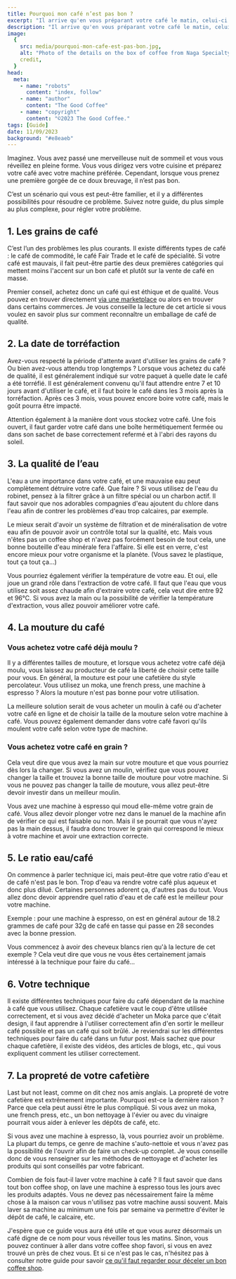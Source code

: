 ```yaml
---
title: Pourquoi mon café n’est pas bon ?
excerpt: "Il arrive qu'en vous préparant votre café le matin, celui-ci ne soit pas bon. Plusieurs raisons peuvent expliquer ce problème, c'est ce que nous explorons dans cet article."
description: "Il arrive qu'en vous préparant votre café le matin, celui-ci ne soit pas bon. Plusieurs raisons peuvent expliquer ce problème, c'est ce que nous explorons dans cet article."
image:
  {
    src: media/pourquoi-mon-cafe-est-pas-bon.jpg,
    alt: "Photo of the details on the box of coffee from Naga Specialty Coffee",
    credit,
  }
head:
  meta:
    - name: "robots"
      content: "index, follow"
    - name: "author"
      content: "The Good Coffee"
    - name: "copyright"
      content: "©2023 The Good Coffee."
tags: [Guide]
date: 11/09/2023
background: "#e8eaeb"
---
```


Imaginez. Vous avez passé une merveilleuse nuit de sommeil et vous vous réveillez en pleine forme. Vous vous dirigez vers votre cuisine et préparez votre café avec votre machine préférée. Cependant, lorsque vous prenez une première gorgée de ce doux breuvage, il n’est pas bon.

C’est un scénario qui vous est peut-être familier, et il y a différentes possibilités pour résoudre ce problème. Suivez notre guide, du plus simple au plus complexe, pour régler votre problème.

## 1. Les grains de café

C’est l’un des problèmes les plus courants. Il existe différents types de café : le café de commodité, le café Fair Trade et le café de spécialité. Si votre café est mauvais, il fait peut-être partie des deux premières catégories qui mettent moins l'accent sur un bon café et plutôt sur la vente de café en masse.

Premier conseil, achetez donc un café qui est éthique et de qualité. Vous pouvez en trouver directement [via une marketplace](https://market.the-good-coffee.com/) ou alors en trouver dans certains commerces. Je vous conseille la lecture de cet article si vous voulez en savoir plus sur comment reconnaître un emballage de café de qualité.

## 2. La date de torréfaction

Avez-vous respecté la période d'attente avant d'utiliser les grains de café ? Ou bien avez-vous attendu trop longtemps ? Lorsque vous achetez du café de qualité, il est généralement indiqué sur votre paquet à quelle date le café a été torréfié. Il est généralement convenu qu'il faut attendre entre 7 et 10 jours avant d'utiliser le café, et il faut boire le café dans les 3 mois après la torréfaction. Après ces 3 mois, vous pouvez encore boire votre café, mais le goût pourra être impacté.

Attention également à la manière dont vous stockez votre café. Une fois ouvert, il faut garder votre café dans une boîte hermétiquement fermée ou dans son sachet de base correctement refermé et à l'abri des rayons du soleil.

## 3. La qualité de l’eau

L'eau a une importance dans votre café, et une mauvaise eau peut complètement détruire votre café. Que faire ? Si vous utilisez de l'eau du robinet, pensez à la filtrer grâce à un filtre spécial ou un charbon actif. Il faut savoir que nos adorables compagnies d'eau ajoutent du chlore dans l'eau afin de contrer les problèmes d'eau trop calcaires, par exemple.

Le mieux serait d'avoir un système de filtration et de minéralisation de votre eau afin de pouvoir avoir un contrôle total sur la qualité, etc. Mais vous n'êtes pas un coffee shop et n'avez pas forcément besoin de tout cela, une bonne bouteille d'eau minérale fera l'affaire. Si elle est en verre, c'est encore mieux pour votre organisme et la planète. (Vous savez le plastique, tout ça tout ça…)

Vous pourriez également vérifier la température de votre eau. Et oui, elle joue un grand rôle dans l'extraction de votre café. Il faut que l'eau que vous utilisez soit assez chaude afin d'extraire votre café, cela veut dire entre 92 et 96°C. Si vous avez la main ou la possibilité de vérifier la température d'extraction, vous allez pouvoir améliorer votre café.

## 4. La mouture du café

### Vous achetez votre café déjà moulu ?

Il y a différentes tailles de mouture, et lorsque vous achetez votre café déjà moulu, vous laissez au producteur de café la liberté de choisir cette taille pour vous. En général, la mouture est pour une cafetière du style percolateur. Vous utilisez un moka, une french press, une machine à espresso ? Alors la mouture n'est pas bonne pour votre utilisation.

La meilleure solution serait de vous acheter un moulin à café ou d'acheter votre café en ligne et de choisir la taille de la mouture selon votre machine à café. Vous pouvez également demander dans votre café favori qu'ils moulent votre café selon votre type de machine.

### Vous achetez votre café en grain ?

Cela veut dire que vous avez la main sur votre mouture et que vous pourriez dès lors la changer. Si vous avez un moulin, vérifiez que vous pouvez changer la taille et trouvez la bonne taille de mouture pour votre machine. Si vous ne pouvez pas changer la taille de mouture, vous allez peut-être devoir investir dans un meilleur moulin.

Vous avez une machine à espresso qui moud elle-même votre grain de café. Vous allez devoir plonger votre nez dans le manuel de la machine afin de vérifier ce qui est faisable ou non. Mais il se pourrait que vous n'ayez pas la main dessus, il faudra donc trouver le grain qui correspond le mieux à votre machine et avoir une extraction correcte.

## 5. Le ratio eau/café

On commence à parler technique ici, mais peut-être que votre ratio d'eau et de café n'est pas le bon. Trop d'eau va rendre votre café plus aqueux et donc plus dilué. Certaines personnes adorent ça, d'autres pas du tout. Vous allez donc devoir apprendre quel ratio d'eau et de café est le meilleur pour votre machine.

Exemple : pour une machine à espresso, on est en général autour de 18.2 grammes de café pour 32g de café en tasse qui passe en 28 secondes avec la bonne pression.

Vous commencez à avoir des cheveux blancs rien qu'à la lecture de cet exemple ? Cela veut dire que vous ne vous êtes certainement jamais intéressé à la technique pour faire du café…

## 6. Votre technique

Il existe différentes techniques pour faire du café dépendant de la machine à café que vous utilisez. Chaque cafetière vaut le coup d'être utilisée correctement, et si vous avez décidé d'acheter un Moka parce que c'était design, il faut apprendre à l'utiliser correctement afin d'en sortir le meilleur café possible et pas un café qui soit brûlé. Je reviendrai sur les différentes techniques pour faire du café dans un futur post. Mais sachez que pour chaque cafetière, il existe des vidéos, des articles de blogs, etc., qui vous expliquent comment les utiliser correctement.

## 7. La propreté de votre cafetière

Last but not least, comme on dit chez nos amis anglais. La propreté de votre cafetière est extrêmement importante. Pourquoi est-ce la dernière raison ? Parce que cela peut aussi être le plus compliqué. Si vous avez un moka, une french press, etc., un bon nettoyage à l'évier ou avec du vinaigre pourrait vous aider à enlever les dépôts de café, etc.

Si vous avez une machine à espresso, là, vous pourriez avoir un problème. La plupart du temps, ce genre de machine s'auto-nettoie et vous n'avez pas la possibilité de l'ouvrir afin de faire un check-up complet. Je vous conseille donc de vous renseigner sur les méthodes de nettoyage et d'acheter les produits qui sont conseillés par votre fabricant.

Combien de fois faut-il laver votre machine à café ? Il faut savoir que dans tout bon coffee shop, on lave une machine à espresso tous les jours avec les produits adaptés. Vous ne devez pas nécessairement faire la même chose à la maison car vous n'utilisez pas votre machine aussi souvent. Mais laver sa machine au minimum une fois par semaine va permettre d'éviter le dépôt de café, le calcaire, etc.

J'espère que ce guide vous aura été utile et que vous aurez désormais un café digne de ce nom pour vous réveiller tous les matins. Sinon, vous pouvez continuer à aller dans votre coffee shop favori, si vous en avez trouvé un près de chez vous. Et si ce n'est pas le cas, n'hésitez pas à consulter notre guide pour savoir [ce qu'il faut regarder pour déceler un bon coffee shop](https://the-good-coffee.com/how-to-spot-a-good-coffee-place).
